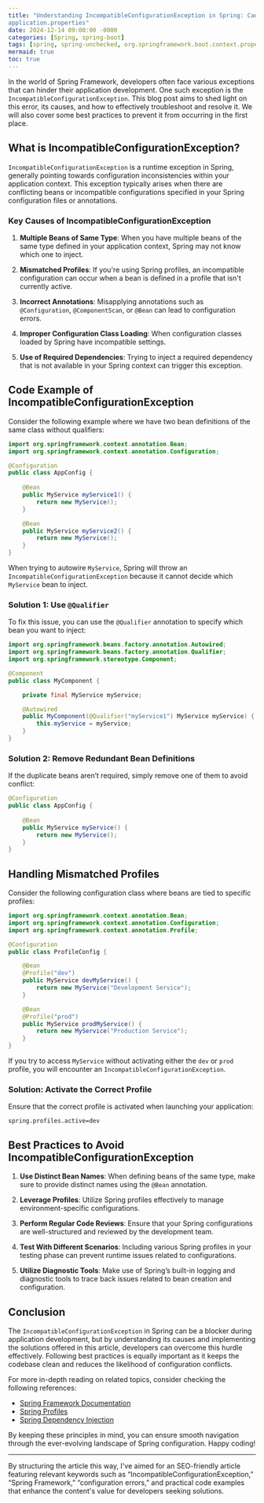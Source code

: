 ```yaml
---
title: "Understanding IncompatibleConfigurationException in Spring: Causes, Solutions, and Best Practices
application.properties"
date: 2024-12-14 09:00:00 -0000
categories: [Spring, spring-boot]
tags: [spring, spring-unchecked, org.springframework.boot.context.properties]
mermaid: true
toc: true
---
```



In the world of Spring Framework, developers often face various exceptions that can hinder their application development. One such exception is the `IncompatibleConfigurationException`. This blog post aims to shed light on this error, its causes, and how to effectively troubleshoot and resolve it. We will also cover some best practices to prevent it from occurring in the first place. 

## What is IncompatibleConfigurationException?

`IncompatibleConfigurationException` is a runtime exception in Spring, generally pointing towards configuration inconsistencies within your application context. This exception typically arises when there are conflicting beans or incompatible configurations specified in your Spring configuration files or annotations.

### Key Causes of IncompatibleConfigurationException

1. **Multiple Beans of Same Type**: When you have multiple beans of the same type defined in your application context, Spring may not know which one to inject.

2. **Mismatched Profiles**: If you're using Spring profiles, an incompatible configuration can occur when a bean is defined in a profile that isn't currently active.

3. **Incorrect Annotations**: Misapplying annotations such as `@Configuration`, `@ComponentScan`, or `@Bean` can lead to configuration errors.

4. **Improper Configuration Class Loading**: When configuration classes loaded by Spring have incompatible settings.

5. **Use of Required Dependencies**: Trying to inject a required dependency that is not available in your Spring context can trigger this exception.

## Code Example of IncompatibleConfigurationException

Consider the following example where we have two bean definitions of the same class without qualifiers:

```java
import org.springframework.context.annotation.Bean;
import org.springframework.context.annotation.Configuration;

@Configuration
public class AppConfig {
    
    @Bean
    public MyService myService1() {
        return new MyService();
    }

    @Bean
    public MyService myService2() {
        return new MyService();
    }
}
```

When trying to autowire `MyService`, Spring will throw an `IncompatibleConfigurationException` because it cannot decide which `MyService` bean to inject.

### Solution 1: Use `@Qualifier`

To fix this issue, you can use the `@Qualifier` annotation to specify which bean you want to inject:

```java
import org.springframework.beans.factory.annotation.Autowired;
import org.springframework.beans.factory.annotation.Qualifier;
import org.springframework.stereotype.Component;

@Component
public class MyComponent {

    private final MyService myService;

    @Autowired
    public MyComponent(@Qualifier("myService1") MyService myService) {
        this.myService = myService;
    }
}
```

### Solution 2: Remove Redundant Bean Definitions

If the duplicate beans aren’t required, simply remove one of them to avoid conflict:

```java
@Configuration
public class AppConfig {
    
    @Bean
    public MyService myService() {
        return new MyService();
    }
}
```

## Handling Mismatched Profiles

Consider the following configuration class where beans are tied to specific profiles:

```java
import org.springframework.context.annotation.Bean;
import org.springframework.context.annotation.Configuration;
import org.springframework.context.annotation.Profile;

@Configuration
public class ProfileConfig {

    @Bean
    @Profile("dev")
    public MyService devMyService() {
        return new MyService("Development Service");
    }

    @Bean
    @Profile("prod")
    public MyService prodMyService() {
        return new MyService("Production Service");
    }
}
```

If you try to access `MyService` without activating either the `dev` or `prod` profile, you will encounter an `IncompatibleConfigurationException`.

### Solution: Activate the Correct Profile

Ensure that the correct profile is activated when launching your application:

```properties
spring.profiles.active=dev
```

## Best Practices to Avoid IncompatibleConfigurationException

1. **Use Distinct Bean Names**: When defining beans of the same type, make sure to provide distinct names using the `@Bean` annotation.

2. **Leverage Profiles**: Utilize Spring profiles effectively to manage environment-specific configurations.

3. **Perform Regular Code Reviews**: Ensure that your Spring configurations are well-structured and reviewed by the development team.

4. **Test With Different Scenarios**: Including various Spring profiles in your testing phase can prevent runtime issues related to configurations.

5. **Utilize Diagnostic Tools**: Make use of Spring’s built-in logging and diagnostic tools to trace back issues related to bean creation and configuration.

## Conclusion

The `IncompatibleConfigurationException` in Spring can be a blocker during application development, but by understanding its causes and implementing the solutions offered in this article, developers can overcome this hurdle effectively. Following best practices is equally important as it keeps the codebase clean and reduces the likelihood of configuration conflicts.

For more in-depth reading on related topics, consider checking the following references:
- [Spring Framework Documentation](https://docs.spring.io/spring-framework/docs/current/reference/html/)
- [Spring Profiles](https://docs.spring.io/spring-framework/docs/current/reference/html/core.html#beans-profile)
- [Spring Dependency Injection](https://www.baeldung.com/spring-dependency-injection)

By keeping these principles in mind, you can ensure smooth navigation through the ever-evolving landscape of Spring configuration. Happy coding!

---
By structuring the article this way, I've aimed for an SEO-friendly article featuring relevant keywords such as “IncompatibleConfigurationException,” “Spring Framework,” “configuration errors,” and practical code examples that enhance the content's value for developers seeking solutions.